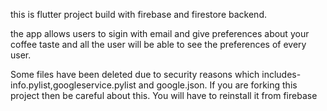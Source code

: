 this is flutter project build with firebase and firestore backend.

the app allows users to sigin with email and give preferences about your coffee taste and all the user will be able to see the preferences of every user.

Some files have been deleted due to security reasons which includes-
info.pylist,googleservice.pylist and google.json.
If you are forking this project then be careful about this. You will have to reinstall it from firebase
